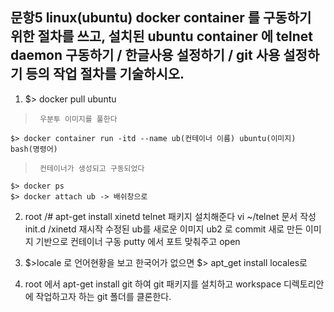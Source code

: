  문항5 linux(ubuntu) docker container 를 구동하기 위한 절차를 쓰고, 설치된 ubuntu container 에 
       telnet daemon 구동하기 / 한글사용 설정하기 / git 사용 설정하기 등의 
       작업 절차를 기술하시오.
 ---------------------------------------------------------------------------------------------
 
 
1.  $> docker pull ubuntu           
>      우분투 이미지를 풀한다
    $> docker container run -itd --name ub(컨테이너 이름) ubuntu(이미지) bash(명령어)        
>      컨테이너가 생성되고 구동되었다
    $> docker ps
    $> docker attach ub -> 배쉬창으로

2.  root /# apt-get install xinetd telnet     패키지 설치해준다
    vi ~/telnet 문서 작성
    init.d /xinetd 재시작 
    수정된 ub를 새로운 이미지 ub2 로 commit
    새로 만든 이미지 기반으로 컨테이너 구동
    putty 에서 포트 맞춰주고 open

3. $>locale  로 언어현황을 보고
   한국어가 없으면 $> apt_get install locales로

4. root 에서 apt-get install git 하여 git 패키지를 설치하고
   workspace 디렉토리안에 작업하고자 하는 git 폴더를 클론한다.
 
 

